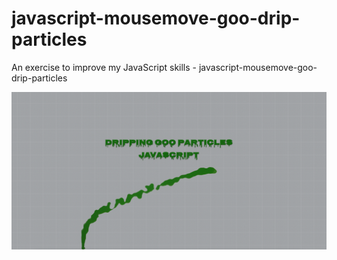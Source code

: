 # javascript-mousemove-goo-drip-particles
An exercise to improve my JavaScript skills - javascript-mousemove-goo-drip-particles

![Screenshot](javascript-mousemove-goo-drip-particles.png)
